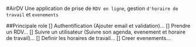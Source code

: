 #AirDV
Une application de prise de `RDV en ligne`, 
gestion `d'horaire de travail` et `evenements`

##Principale role
   [] Authentification (Ajouter email et validation)...
   [] Prendre un RDV...
   [] Suivre un utilisateur (Suivre son agenda, evenement et horaire de travail)...
   [] Definir les horaires de travail...
   [] Creer evenements...

    


    
